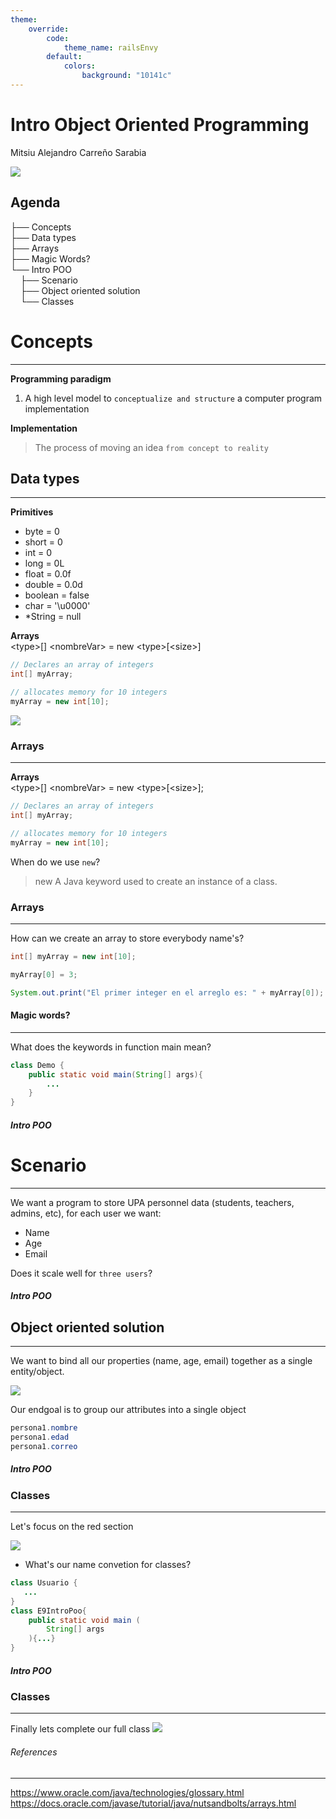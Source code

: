 ```yaml
---
theme:
    override:
        code:
            theme_name: railsEnvy
        default:
            colors:
                background: "10141c"
---
```

<!-- column_layout: [2,3] -->
<!-- column: 0 -->
<!-- jump_to_middle -->
# **Intro Object Oriented Programming**

Mitsiu Alejandro Carreño Sarabia
<!-- column: 1 -->
<!-- jump_to_middle -->
![](./assets/merge.gif)
<!-- reset_layout -->

<!-- end_slide -->

Agenda
---
├── Concepts     
├── Data types      
├── Arrays    
├── Magic Words?         
└── Intro POO      
&nbsp;&nbsp;&nbsp;&nbsp;├── Scenario    
&nbsp;&nbsp;&nbsp;&nbsp;├── Object oriented solution     
&nbsp;&nbsp;&nbsp;&nbsp;└── Classes       
<!-- end_slide -->

# Concepts
---
**Programming paradigm**
1. A high level model to `conceptualize and structure` a computer program implementation 

**Implementation**
> The process of moving an idea `from concept to reality`

<!-- end_slide -->

## Data types
---
<!-- column_layout: [1,2] -->
<!-- column: 0 -->
**Primitives**
- byte = 0
- short = 0
- int = 0
- long = 0L
- float = 0.0f
- double = 0.0d
- boolean = false
- char = '\u0000'
- *String = null
<!-- column: 1 -->
**Arrays**      
\<type>[] \<nombreVar> = new \<type>[\<size>]
```java +line_numbers {all}
// Declares an array of integers
int[] myArray;

// allocates memory for 10 integers
myArray = new int[10];
```
![](./assets/array.png)
<!-- reset_layout -->
<!-- end_slide -->

### Arrays
---
**Arrays**      
\<type>[] \<nombreVar> = new \<type>[\<size>];
```java +line_numbers {all}
// Declares an array of integers
int[] myArray;

// allocates memory for 10 integers
myArray = new int[10];
```
When do we use `new`?
<!-- pause -->
> new
> A Java keyword used to create an instance of a class. 

<!-- end_slide -->

### Arrays
---
<!-- jump_to_middle -->
How can we create an array to store everybody name's?
```java +line_numbers {all}
int[] myArray = new int[10];

myArray[0] = 3;

System.out.print("El primer integer en el arreglo es: " + myArray[0]);
```

<!-- end_slide -->

#### Magic words?
---
<!-- jump_to_middle -->
What does the keywords in function main mean?

```java +line_numbers {all}
class Demo {
    public static void main(String[] args){
        ...
    }
}
```
<!-- end_slide -->

##### Intro POO
# Scenario
---
We want a program to store UPA personnel data (students, teachers, admins, etc), for each user we want:
- Name
- Age
- Email

<!-- pause -->
Does it scale well for `three users`?

<!-- end_slide -->

##### Intro POO
## Object oriented solution 
---
We want to bind all our properties (name, age, email) together as a single entity/object.

<!-- column_layout: [1,1] -->
<!-- column: 0 -->
![](./assets/usuario_attr.png)
<!-- column: 1 -->
Our endgoal is to group our attributes into a single object
```java +line_numbers {all}
persona1.nombre
persona1.edad
persona1.correo
```
<!-- reset_layout -->
<!-- end_slide -->

##### Intro POO
### Classes
---
Let's focus on the red section
<!-- column_layout: [1,2] -->
<!-- column: 0 -->
![](./assets/usuario_class.png)
<!-- column: 1 -->
- What's our name convetion for classes?
<!-- pause -->
```java +line_numbers {all}
class Usuario {
   ... 
}
class E9IntroPoo{
    public static void main (
        String[] args
    ){...}
}
```
<!-- end_slide -->

##### Intro POO
### Classes
---
Finally lets complete our full class
![](./assets/usuario_attr.png)

<!-- end_slide -->
###### References
---
https://www.oracle.com/java/technologies/glossary.html
https://docs.oracle.com/javase/tutorial/java/nutsandbolts/arrays.html
